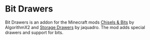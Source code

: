 # Bit Drawers
Bit Drawers is an addon for the Minecraft mods [Chisels &amp; Bits](http://mods.curse.com/mc-mods/minecraft/231095-chisels-bits) by AlgorithmX2 and [Storage Drawers](http://mods.curse.com/mc-mods/minecraft/223852-storage-drawers) by jaquadro. The mod adds special drawers and support for bits.
